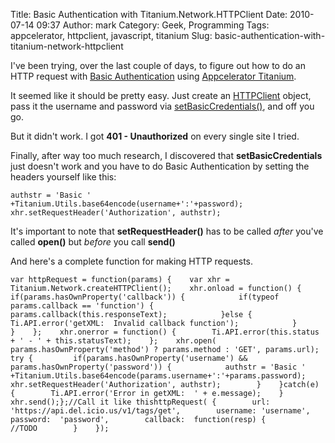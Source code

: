 Title: Basic Authentication with Titanium.Network.HTTPClient
Date: 2010-07-14 09:37
Author: mark
Category: Geek, Programming
Tags: appcelerator, httpclient, javascript, titanium
Slug: basic-authentication-with-titanium-network-httpclient

I've been trying, over the last couple of days, to figure out how to do
an HTTP request with [Basic Authentication][] using [Appcelerator
Titanium][].

It seemed like it should be pretty easy. Just create an [HTTPClient][]
object, pass it the username and password via [setBasicCredentials()][],
and off you go.

But it didn't work. I got **401 - Unauthorized** on every single site I
tried.

Finally, after way too much research, I discovered that
**setBasicCredentials** just doesn't work and you have to do Basic
Authentication by setting the headers yourself like this:


~~~~ {.javascript name="code"}
authstr = 'Basic ' +Titanium.Utils.base64encode(username+':'+password); xhr.setRequestHeader('Authorization', authstr);
~~~~



It's important to note that **setRequestHeader()** has to be called
*after* you've called **open()** but *before* you call **send()**

And here's a complete function for making HTTP requests.


~~~~ {.javascript name="code"}
var httpRequest = function(params) {    var xhr = Titanium.Network.createHTTPClient();    xhr.onload = function() {        if(params.hasOwnProperty('callback')) {            if(typeof params.callback == 'function') {                params.callback(this.responseText);            }else {                Ti.API.error('getXML:  Invalid callback function');            }        }    };    xhr.onerror = function() {        Ti.API.error(this.status + ' - ' + this.statusText);    };    xhr.open( params.hasOwnProperty('method') ? params.method : 'GET', params.url);    try {         if(params.hasOwnProperty('username') && params.hasOwnProperty('password')) {            authstr = 'Basic ' +Titanium.Utils.base64encode(params.username+':'+params.password);             xhr.setRequestHeader('Authorization', authstr);        }    }catch(e) {        Ti.API.error('Error in getXML:  ' + e.message);    }    xhr.send();};//Call it like thishttpRequest( {        url:  'https://api.del.icio.us/v1/tags/get',        username: 'username',        password:  'password',        callback:  function(resp) {            //TODO        }    });
~~~~



  [Basic Authentication]: http://en.wikipedia.org/wiki/Basic_access_authentication
  [Appcelerator Titanium]: http://www.appcelerator.com/
  [HTTPClient]: http://developer.appcelerator.com/apidoc/desktop/latest/Titanium.Network.HTTPClient-object.html
  [setBasicCredentials()]: http://developer.appcelerator.com/apidoc/desktop/latest/Titanium.Network.HTTPClient.setBasicCredentials-method.html
